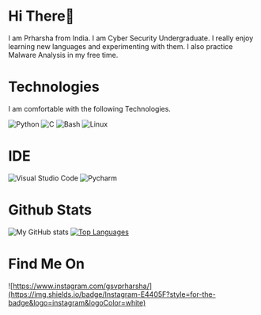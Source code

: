 # Hi There👋
I am Prharsha from India. I am Cyber Security Undergraduate. I really enjoy learning new languages and experimenting with them. I also practice Malware Analysis in my free time. 

# Technologies
I am comfortable with the following Technologies.

![Python](https://img.shields.io/badge/Python-FFD43B?style=for-the-badge&logo=python&logoColor=darkgreen)
![C](https://img.shields.io/badge/C-00599C?style=for-the-badge&logo=c&logoColor=white)
![Bash](https://img.shields.io/badge/Shell_Script-121011?style=for-the-badge&logo=gnu-bash&logoColor=white) 
![Linux](https://img.shields.io/badge/Linux-FCC624?style=for-the-badge&logo=linux&logoColor=black) 

# IDE
![Visual Studio Code](https://img.shields.io/badge/Visual_Studio_Code-0078D4?style=for-the-badge&logo=visual%20studio%20code&logoColor=white) 
![Pycharm](https://img.shields.io/badge/pycharm-143?style=for-the-badge&logo=pycharm&logoColor=black&color=black&labelColor=green)

# Github Stats
![My GitHub stats](https://github-readme-stats.vercel.app/api?username=gsvprharsha&show_icons=true&theme=radical) [![Top Languages](https://github-readme-stats.vercel.app/api/top-langs/?username=anuraghazra&layout=compact)](https://github.com/anuraghazra/github-readme-stats)



# Find Me On
![https://www.instagram.com/gsvprharsha/](https://img.shields.io/badge/Instagram-E4405F?style=for-the-badge&logo=instagram&logoColor=white)
